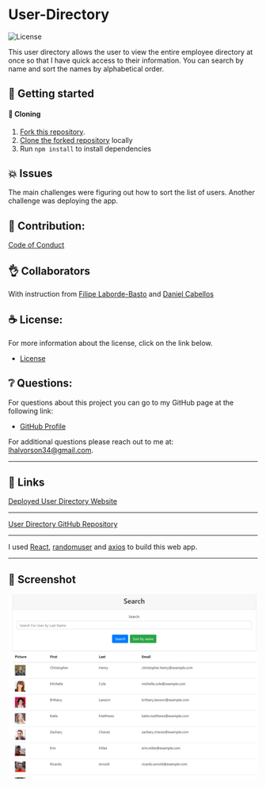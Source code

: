 # User-Directory

![License](https://img.shields.io/badge/license-MIT-blue.svg "License Badge")

This user directory allows the user to view the entire employee directory at once so that I have quick access to their information. You can search by name and sort the names by alphabetical order.

## 🍔 Getting started

####  🐑 Cloning

1. [Fork this repository](https://help.github.com/en/articles/fork-a-repo).
1. [Clone the forked repository](https://help.github.com/en/articles/cloning-a-repository) locally
1. Run `npm install` to install dependencies

## 💥 Issues

The main challenges were figuring out how to sort the list of users. Another challenge was deploying the app.

## 🍤 Contribution:

[Code of Conduct](./CODE_OF_CONDUCT.md)

## 👌 Collaborators

With instruction from [Filipe Laborde-Basto](https://github.com/c0dehot) and [Daniel Cabellos](https://github.com/shibeknight)

## ☕ License:

For more information about the license, click on the link below.

- [License](https://choosealicense.com/licenses/mit/)

## ❔ Questions:

For questions about this project you can go to my GitHub page at the following link:

- [GitHub Profile](https://github.com/Halvosaurus34)

For additional questions please reach out to me at: lhalvorson34@gmail.com.

---

## 🎯 Links

[Deployed User Directory Website](https://halvosaurus34.github.io/User-Directory//)

---

[User Directory GitHub Repository](https://github.com/Halvosaurus34/User-Directory)

---

I used [React](https://reactjs.org/), [randomuser](https://randomuser.me/) and [axios](https://www.npmjs.com/package/axios) to build this web app.

---

## 👀 Screenshot

![Website Screenshot](./screenshot.PNG)

